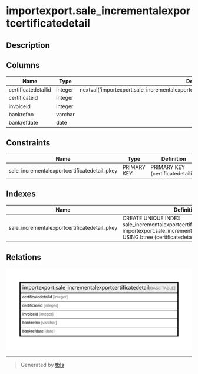 # importexport.sale_incrementalexportcertificatedetail

## Description

## Columns

| Name | Type | Default | Nullable | Children | Parents | Comment |
| ---- | ---- | ------- | -------- | -------- | ------- | ------- |
| certificatedetailid | integer | nextval('importexport.sale_incrementalexportcertificatedetail_certificatedetailid_seq'::regclass) | false |  |  |  |
| certificateid | integer |  | true |  |  |  |
| invoiceid | integer |  | true |  |  |  |
| bankrefno | varchar |  | true |  |  |  |
| bankrefdate | date |  | true |  |  |  |

## Constraints

| Name | Type | Definition |
| ---- | ---- | ---------- |
| sale_incrementalexportcertificatedetail_pkey | PRIMARY KEY | PRIMARY KEY (certificatedetailid) |

## Indexes

| Name | Definition |
| ---- | ---------- |
| sale_incrementalexportcertificatedetail_pkey | CREATE UNIQUE INDEX sale_incrementalexportcertificatedetail_pkey ON importexport.sale_incrementalexportcertificatedetail USING btree (certificatedetailid) |

## Relations

![er](importexport.sale_incrementalexportcertificatedetail.svg)

---

> Generated by [tbls](https://github.com/k1LoW/tbls)
